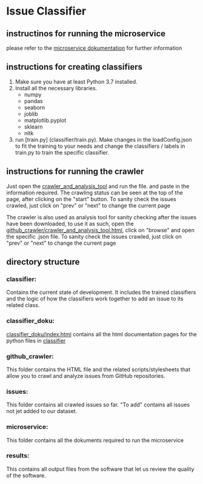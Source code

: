 # Issue Classifier

## instructinos for running the microservice
please refer to the [microservice dokumentation](microservice/README.md) for further information

## instructions for creating classifiers
1. Make sure you have at least Python 3.7 installed.
2. Install all the necessary libraries.
   - numpy
   - pandas
   - seaborn
   - joblib
   - matplotlib.pyplot
   - sklearn
   - nltk
3. run [train.py] (classifier/train.py). Make changes in the loadConfig.json to fit the training to your needs and change the classifiers / labels in train.py to train the specific classifier.

## instructions for running the crawler
Just open the [crawler_and_analysis_tool](github_crawler/crawler_and_analysis_tool.html) and run the file.
and paste in the information required. The crawling status can be seen at the top of the page, after clicking on the "start" button.
To sanity check the issues crawled, just click on "prev" or "next" to change the current page

The crawler is also used as analysis tool for sanity checking after the issues have been downloaded, to use it as such, open the [github_crawler/crawler_and_analysis_tool.html](github_crawler/crawler_and_analysis_tool), click on "browse" and open the specific .json file.
To sanity check the issues crawled, just click on "prev" or "next" to change the current page 

## directory structure

### classifier:
  Contains the current state of development. It includes the trained classifiers and the logic of how the classifiers work together to add an issue to its related class.
### classifier_doku:
   [classifier_doku/index.html](classifier_doku/index.html) contains all the html documentation pages for the python files in [classifier](classifier)
### github_crawler:
  This folder contains the HTML file and the related scripts/stylesheets that allow you to crawl and analyze issues from GitHub repositories.

### issues:
  This folder contains all crawled issues so far. "To add" contains all issues not jet added to our dataset.

### microservice:
  This folder contains all the dokuments required to run the microservice

### results:
  This contains all output files from the software that let us review the quality of the software. 
